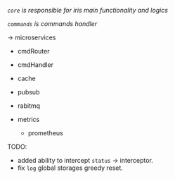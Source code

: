 _`core` is responsible for iris main functionality and logics_

_`commands` is commands handler_

&rightarrow; microservices

- cmdRouter
- cmdHandler
- cache
- pubsub
- rabitmq

- metrics
    - prometheus

TODO:
- added ability to intercept `status` &rightarrow; interceptor.
- fix `log` global storages greedy reset. 